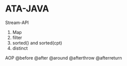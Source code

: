 # ATA-JAVA

Stream-API
1. Map
2. filter
3. sorted() and sorted(cpt)
4. distinct

AOP
@before
@after
@around
@afterthrow
@afterreturn
